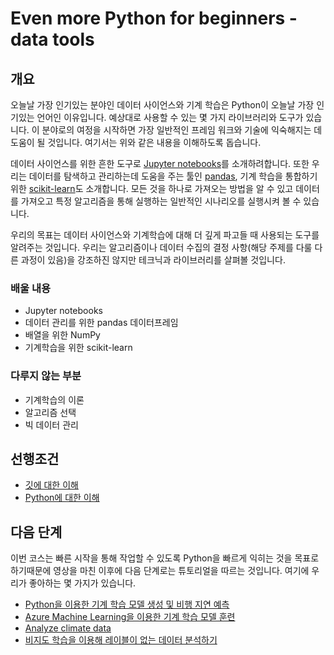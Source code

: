 # Even more Python for beginners - data tools

## 개요

오늘날 가장 인기있는 분야인 데이터 사이언스와 기계 학습은 Python이 오늘날 가장 인기있는 언어인 이유입니다. 예상대로 사용할 수 있는 몇 가지 라이브러리와 도구가 있습니다. 이 분야로의 여정을 시작하면 가장 일반적인 프레임 워크와 기술에 익숙해지는 데 도움이 될 것입니다. 여기서는 위와 같은 내용을 이해하도록 돕습니다.

데이터 사이언스를 위한 흔한 도구로 [Jupyter notebooks](https://jupyter.org/)를 소개하려합니다. 또한 우리는 데이터를 탐색하고 관리하는데 도움을 주는 툴인 [pandas](https://pandas.pydata.org/), 기계 학습을 통합하기 위한 [scikit-learn](https://scikit-learn.org/)도 소개합니다. 모든 것을 하나로 가져오는 방법을 알 수 있고 데이터를 가져오고 특정 알고리즘을 통해 실행하는 일반적인 시나리오를 실행시켜 볼 수 있습니다.

우리의 목표는 데이터 사이언스와 기계학습에 대해 더 깊게 파고들 때 사용되는 도구를 알려주는 것입니다. 우리는 알고리즘이나 데이터 수집의 결정 사항(해당 주제를 다룰 다른 과정이 있음)을 강조하진 않지만 테크닉과 라이브러리를 살펴볼 것입니다.

### 배울 내용

- Jupyter notebooks
- 데이터 관리를 위한 pandas 데이터프레임
- 배열을 위한 NumPy
- 기계학습을 위한 scikit-learn

### 다루지 않는 부분

- 기계학습의 이론
- 알고리즘 선택
- 빅 데이터 관리

## 선행조건

- [깃에 대한 이해](https://git-scm.com/book/en/v1/Getting-Started)
- [Python에 대한 이해](https://aka.ms/pythonbeginnerseries)

## 다음 단계

이번 코스는 빠른 시작을 통해 작업할 수 있도록 Python을 빠르게 익히는 것을 목표로 하기때문에 영상을 마친 이후에 다음 단계로는 튜토리얼을 따르는 것입니다. 여기에 우리가 좋아하는 몇 가지가 있습니다.

- [Python을 이용한 기계 학습 모델 생성 및 비행 지연 예측](https://docs.microsoft.com/learn/modules/predict-flight-delays-with-python?WT.mc_id=python-c9-niner)
- [Azure Machine Learning을 이용한 기계 학습 모델 훈련](https://docs.microsoft.com/learn/modules/train-local-model-with-azure-mls?WT.mc_id=python-c9-niner)
- [Analyze climate data](https://docs.microsoft.com/learn/modules/analyze-climate-data-with-azure-notebooks?WT.mc_id=python-c9-niner)
- [비지도 학습을 이용해 레이블이 없는 데이터 분석하기](https://docs.microsoft.com/learn/modules/introduction-to-unsupervised-learning?WT.mc_id=python-c9-niner)
